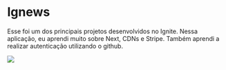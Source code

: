 # Ignews

Esse foi um dos principais projetos desenvolvidos no Ignite. Nessa aplicação, eu aprendi muito sobre Next, CDNs e Stripe. Também aprendi a realizar autenticação utilizando o github.

![](https://github.com/FilipePfluck/ignews2/blob/main/ignews.gif)
